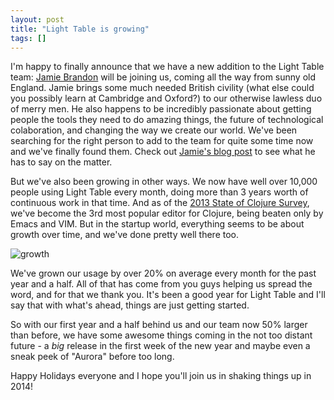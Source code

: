 ```yaml
---
layout: post
title: "Light Table is growing"
tags: []
---
```


I'm happy to finally announce that we have a new addition to the Light Table team: [Jamie Brandon](http://scattered-thoughts.net/) will be joining us, coming all the way from sunny old England. Jamie brings some much needed British civility (what else could you possibly learn at Cambridge and Oxford?) to our otherwise lawless duo of merry men. He also happens to be incredibly passionate about getting people the tools they need to do amazing things, the future of technological colaboration, and changing the way we create our world. We've been searching for the right person to add to the team for quite some time now and we've finally found them. Check out [Jamie's blog post](http://scattered-thoughts.net/blog/2013/12/12/no-more-bullshit/) to see what he has to say on the matter.

But we've also been growing in other ways. We now have well over 10,000 people using Light Table every month, doing more than 3 years worth of continuous work in that time. And as of the [2013 State of Clojure Survey](http://cemerick.com/2013/11/18/results-of-the-2013-state-of-clojure-clojurescript-survey/), we've become the 3rd most popular editor for Clojure, being beaten only by Emacs and VIM. But in the startup world, everything seems to be about growth over time, and we've done pretty well there too.

![growth](https://pbs.twimg.com/media/BavS3dgCQAAjdel.png)

We've grown our usage by over 20% on average every month for the past year and a half. All of that has come from you guys helping us spread the word, and for that we thank you. It's been a good year for Light Table and I'll say that with what's ahead, things are just getting started.

So with our first year and a half behind us and our team now 50% larger than before, we have some awesome things coming in the not too distant future - a *big* release in the first week of the new year and maybe even a sneak peek of "Aurora" before too long.

Happy Holidays everyone and I hope you'll join us in shaking things up in 2014!


